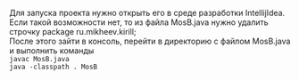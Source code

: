 Для запуска проекта нужно открыть его в среде разработки IntellijIdea. <br>
Если такой возможности нет, то из файла MosB.java нужно удалить строчку package ru.mikheev.kirill;<br>
После этого зайти в консоль, перейти в директорию с файлом MosB.java и выполнить команды <br>
`javac MosB.java`<br>
`java -classpath . MosB`

